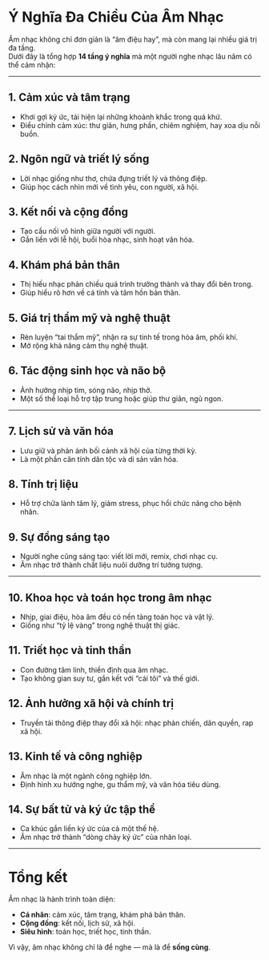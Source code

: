 # Ý Nghĩa Đa Chiều Của Âm Nhạc

Âm nhạc không chỉ đơn giản là “âm điệu hay”, mà còn mang lại nhiều giá trị đa tầng.  
Dưới đây là tổng hợp **14 tầng ý nghĩa** mà một người nghe nhạc lâu năm có thể cảm nhận:

---

## 1. Cảm xúc và tâm trạng
- Khơi gợi ký ức, tái hiện lại những khoảnh khắc trong quá khứ.  
- Điều chỉnh cảm xúc: thư giãn, hưng phấn, chiêm nghiệm, hay xoa dịu nỗi buồn.

## 2. Ngôn ngữ và triết lý sống
- Lời nhạc giống như thơ, chứa đựng triết lý và thông điệp.  
- Giúp học cách nhìn mới về tình yêu, con người, xã hội.

## 3. Kết nối và cộng đồng
- Tạo cầu nối vô hình giữa người với người.  
- Gắn liền với lễ hội, buổi hòa nhạc, sinh hoạt văn hóa.

## 4. Khám phá bản thân
- Thị hiếu nhạc phản chiếu quá trình trưởng thành và thay đổi bên trong.  
- Giúp hiểu rõ hơn về cá tính và tâm hồn bản thân.

## 5. Giá trị thẩm mỹ và nghệ thuật
- Rèn luyện “tai thẩm mỹ”, nhận ra sự tinh tế trong hòa âm, phối khí.  
- Mở rộng khả năng cảm thụ nghệ thuật.

## 6. Tác động sinh học và não bộ
- Ảnh hưởng nhịp tim, sóng não, nhịp thở.  
- Một số thể loại hỗ trợ tập trung hoặc giúp thư giãn, ngủ ngon.

---

## 7. Lịch sử và văn hóa
- Lưu giữ và phản ánh bối cảnh xã hội của từng thời kỳ.  
- Là một phần căn tính dân tộc và di sản văn hóa.

## 8. Tính trị liệu
- Hỗ trợ chữa lành tâm lý, giảm stress, phục hồi chức năng cho bệnh nhân.  

## 9. Sự đồng sáng tạo
- Người nghe cũng sáng tạo: viết lời mới, remix, chơi nhạc cụ.  
- Âm nhạc trở thành chất liệu nuôi dưỡng trí tưởng tượng.

---

## 10. Khoa học và toán học trong âm nhạc
- Nhịp, giai điệu, hòa âm đều có nền tảng toán học và vật lý.  
- Giống như “tỷ lệ vàng” trong nghệ thuật thị giác.

## 11. Triết học và tinh thần
- Con đường tâm linh, thiền định qua âm nhạc.  
- Tạo không gian suy tư, gắn kết với “cái tôi” và thế giới.

## 12. Ảnh hưởng xã hội và chính trị
- Truyền tải thông điệp thay đổi xã hội: nhạc phản chiến, dân quyền, rap xã hội.  

## 13. Kinh tế và công nghiệp
- Âm nhạc là một ngành công nghiệp lớn.  
- Định hình xu hướng nghe, gu thẩm mỹ, và văn hóa tiêu dùng.

## 14. Sự bất tử và ký ức tập thể
- Ca khúc gắn liền ký ức của cả một thế hệ.  
- Âm nhạc trở thành “dòng chảy ký ức” của nhân loại.

---

# Tổng kết
Âm nhạc là hành trình toàn diện:  
- **Cá nhân**: cảm xúc, tâm trạng, khám phá bản thân.  
- **Cộng đồng**: kết nối, lịch sử, xã hội.  
- **Siêu hình**: toán học, triết học, tinh thần.  

Vì vậy, âm nhạc không chỉ là để nghe — mà là để **sống cùng**.
